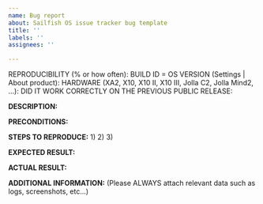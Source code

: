```yaml
---
name: Bug report
about: Sailfish OS issue tracker bug template
title: ''
labels: ''
assignees: ''

---
```


REPRODUCIBILITY (% or how often): 
BUILD ID = OS VERSION (Settings | About product): 
HARDWARE (XA2, X10, X10 II, X10 III, Jolla C2, Jolla Mind2, ...): 
DID IT WORK CORRECTLY ON THE PREVIOUS PUBLIC RELEASE: 


**DESCRIPTION:**



**PRECONDITIONS:**


**STEPS TO REPRODUCE:**
1) 
2) 
3) 


**EXPECTED RESULT:**


**ACTUAL RESULT:**



**ADDITIONAL INFORMATION:**
(Please ALWAYS attach relevant data such as logs, screenshots, etc...)
